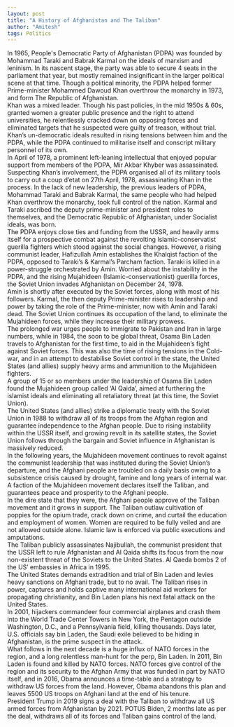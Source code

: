 ```yaml
---
layout: post
title: "A History of Afghanistan and The Taliban"
author: "Amitesh"
tags: Politics
---
```

In 1965, People's Democratic Party of Afghanistan (PDPA) was founded by Mohammad Taraki and Babrak Karmal on the ideals of marxism and leninism. In its nascent stage, the party was able to secure 4 seats in the parliament that year, but mostly remained insignificant in the larger political scene at that time. Though a political minority, the PDPA helped former Prime-minister Mohammed Dawoud Khan overthrow the monarchy in 1973, and form The Republic of Afghanistan.
<br>
Khan was a mixed leader. Though his past policies, in the mid 1950s & 60s, granted women a greater public presence and the right to attend universities, he relentlessly cracked down on opposing forces and eliminated targets that he suspected were guilty of treason, without trial. Khan’s un-democratic ideals resulted in rising tensions between him and the PDPA, while the PDPA continued to militarise itself and conscript military personnel of its own. 
<br>
In April of 1978, a prominent left-leaning intellectual that enjoyed popular support from members of the PDPA, Mir Akbar Khyber was assassinated. Suspecting Khan’s involvement, the PDPA organised all of its military tools to carry out a coup d’etat on 27th April, 1978, assassinating Khan in the process. In the lack of new leadership, the previous leaders of PDPA, Mohammad Taraki and Babrak Karmal, the same people who had helped Khan overthrow the monarchy, took full control of the nation. Karmal and Taraki ascribed the deputy prime-minister and president roles to themselves, and the Democratic Republic of Afghanistan, under Socialist ideals, was born. 
<br>
The PDPA enjoys close ties and funding from the USSR, and heavily arms itself for a prospective combat against the revolting Islamic-conservatist guerilla fighters which stood against the social changes. However, a rising communist leader, Hafizullah Amin establishes the Khalqist faction of the PDPA, opposed to Taraki’s & Karmal’s Parcham faction. Taraki is killed in a power-struggle orchestrated by Amin. Worried about the instability in the PDPA, and the rising Mujahideen (Islamic-conservationist) guerilla forces, the Soviet Union invades Afghanistan on December 24, 1978. 
<br>
Amin is shortly after executed by the Soviet forces, along with most of his followers. Karmal, the then deputy Prime-minister rises to leadership and power by taking the role of the Prime-minister, now with Amin and Taraki dead. The Soviet Union continues its occupation of the land, to eliminate the Mujahideen forces, while they increase their military prowess. 
<br>
The prolonged war urges people to immigrate to Pakistan and Iran in large numbers, while in 1984, the soon to be global threat, Osama Bin Laden travels to Afghanistan for the first time, to aid in the Mujahideen’s fight against Soviet forces. This was also the time of rising tensions in the Cold-war, and in an attempt to destabilise Soviet control in the state, the United States (and allies) supply heavy arms and ammunition to the Mujahideen fighters. 
<br>
A group of 15 or so members under the leadership of Osama Bin Laden found the Mujahideen group called ‘Al Qaida’, aimed at furthering the islamist ideals and eliminating all retaliatory threat (at this time, the Soviet Union). 
<br>
The United States (and allies) strike a diplomatic treaty with the Soviet Union in 1988 to withdraw all of its troops from the Afghan region and guarantee independence to the Afghan people. Due to rising instability within the USSR itself, and growing revolt in its satellite states, the Soviet Union follows through the bargain and Soviet influence in Afghanistan is massively reduced. 
<br>
In the following years, the Mujahideen movement continues to revolt against the communist leadership that was instituted during the Soviet Union’s departure, and the Afghani people are troubled on a daily basis owing to a subsistence crisis caused by drought, famine and long years of internal war. A faction of the Mujahideen movement declares itself the Taliban, and guarantees peace and prosperity to the Afghani people.
<br>
In the dire state that they were, the Afghani people approve of the Taliban movement and it grows in support. The Taliban outlaw cultivation of poppies for the opium trade, crack down on crime, and curtail the education and employment of women. Women are required to be fully veiled and are not allowed outside alone. Islamic law is enforced via public executions and amputations.
<br>
The Taliban publicly assassinates Najibullah, the communist president that the USSR left to rule Afghanistan and Al Qaida shifts its focus from the now non-existent threat of the Soviets to the United States. Al Qaeda bombs 2 of the US’ embassies in Africa in 1995.
<br>
The United States demands extradition and trial of Bin Laden and levies heavy sanctions on Afghani trade, but to no avail. The Taliban rises in power, captures and holds captive many international aid workers for propagating christianity, and Bin Laden plans his next fatal attack on the United States. 
<br>
In 2001, hijackers commandeer four commercial airplanes and crash them into the World Trade Center Towers in New York, the Pentagon outside Washington, D.C., and a Pennsylvania field, killing thousands. Days later, U.S. officials say bin Laden, the Saudi exile believed to be hiding in Afghanistan, is the prime suspect in the attack.
<br>
What follows in the next decade is a huge influx of NATO forces in the region, and a long relentless man-hunt for the perp, Bin Laden. In 2011, Bin Laden is found and killed by NATO forces. NATO forces give control of the region and its security to the Afghan Army that was funded in part by NATO itself, and in 2016, Obama announces a time-table and a strategy to withdraw US forces from the land. However, Obama abandons this plan and leaves 5500 US troops on Afghani land at the end of his tenure.
<br>
President Trump in 2019 signs a deal with the Taliban to withdraw all US armed forces from Afghanistan by 2021. POTUS Biden, 2 months late as per the deal, withdraws all of its forces and Taliban gains control of the land. 
<br>


